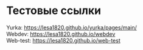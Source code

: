 # Тестовые ссылки
Yurka: https://lesa1820.github.io/yurka/pages/main/
</br>
Webdev: https://lesa1820.github.io/webdev
</br>
Web-test: https://lesa1820.github.io/web-test
